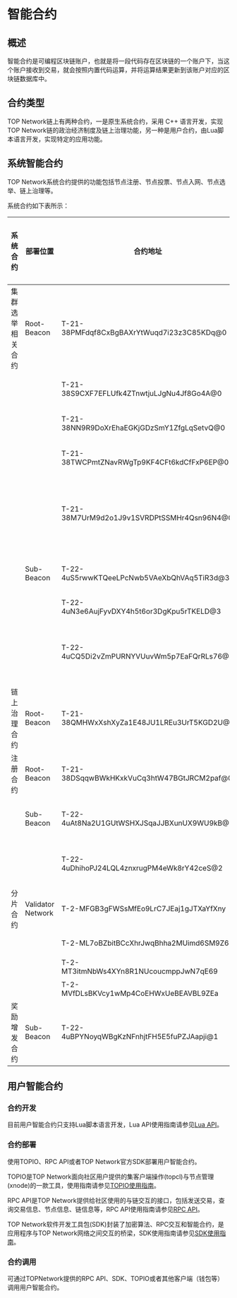 # 智能合约

## 概述

智能合约是可编程区块链账户，也就是将一段代码存在区块链的一个账户下，当这个账户接收到交易，就会按照内置代码运算，并将运算结果更新到该账户对应的区块链数据库中。

## 合约类型

TOP Network链上有两种合约，一是原生系统合约，采用 C++ 语言开发，实现TOP Network链的政治经济制度及链上治理功能，另一种是用户合约，由Lua脚本语言开发，实现特定的应用功能。

## 系统智能合约

TOP Network系统合约提供的功能包括节点注册、节点投票、节点入网、节点选举、链上治理等。

系统合约如下表所示：

| 系统合约         | 部署位置          | 合约地址                                   | 说明                                                         | 是否时钟触发 |
| ---------------- | ----------------- | ------------------------------------------ | ------------------------------------------------------------ | ------------ |
| 集群选举相关合约 | Root-Beacon       | T-21-38PMFdqf8CxBgBAXrYtWuqd7i23z3C85KDq@0 | Root-Beacon选举Root-Beacon group合约。                       | 是           |
|                  |                   | T-21-38S9CXF7EFLUfk4ZTnwtjuLJgNu4Jf8Go4A@0 | Root-Beaco选举Sub-Beacon group合约。                         | 是           |
|                  |                   | T-21-38NN9R9DoXrEhaEGKjGDzSmY1ZfgLqSetvQ@0 | Root-Beacon选举edge group合约。                              | 是           |
|                  |                   | T-21-38TWCPmtZNavRWgTp9KF4CFt6kdCfFxP6EP@0 | Root-Beacon选举archive group合约。                           | 是           |
|                  |                   | T-21-38M7UrM9d2o1J9v1SVRDPtSSMHr4Qsn96N4@0 | Root-Beacon候选池合约，包括所有候选及当选Root-Beacon、Sub-Beacon、edge和archive节点信息。 | 是           |
|                  | Sub-Beacon        | T-22-4uS5rwwKTQeeLPcNwb5VAeXbQhVAq5TiR3d@3 | Sub-Beacon选举auditor/validator group合约。                  | 是           |
|                  |                   | T-22-4uN3e6AujFyvDXY4h5t6or3DgKpu5rTKELD@3 | 分片关联关系合约。                                           | 否           |
|                  |                   | T-22-4uCQ5Di2vZmPURNYVUuvWm5p7EaFQrRLs76@3 | Sub-Beacon候选池合约，包括所有候选及当选auditor和validator节点信息。 | 是           |
| 链上治理合约     | Root-Beacon       | T-21-38QMHWxXshXyZa1E48JU1LREu3UrT5KGD2U@0 | 链上治理合约。                                               | 否           |
| 注册合约         | Root-Beacon       | T-21-38DSqqwBWkHKxkVuCq3htW47BGtJRCM2paf@0 | 节点注册合约。                                               | 否           |
|                  | Sub-Beacon        | T-22-4uAt8Na2U1GUtWSHXJSqaJJBXunUX9WU9kB@0 | 对分片汇总上来的工作量数据进行处理，例如计算节点奖励。       | 是           |
|                  |                   | T-22-4uDhihoPJ24LQL4znxrugPM4eWk8rY42ceS@2 | 对分片汇总上来的惩罚数据进行处理，例如计算节点惩罚。         | 是           |
| 分片合约         | Validator Network | T-2-MFGB3gFWSsMfEo9LrC7JEaj1gJTXaYfXny     | 统计分片工作量合约。                                         | 是           |
|                  |                   | T-2-ML7oBZbitBCcXhrJwqBhha2MUimd6SM9Z6     | 统计分片惩罚合约。                                           | 是           |
|                  |                   | T-2-MT3itmNbWs4XYn8R1NUcoucmppJwN7qE69     | 分片奖励领取合约。                                           | 否           |
|                  |                   | T-2-MVfDLsBKVcy1wMp4CoEHWxUeBEAVBL9ZEa     | 节点投票合约。                                               | 否           |
| 奖励增发合约     | Sub-Beacon        | T-22-4uBPYNoyqWBgKzNFnhjtFH5E5fuPZJAapji@1 | 增发TOP token作为奖励池。                                    | 否           |

## 用户智能合约

### 合约开发

目前用户智能合约只支持Lua脚本语言开发，Lua API使用指南请参见[Lua API](docs-cn/SmartContract/LuaAPI.md)。

### 合约部署

使用TOPIO、RPC API或者TOP Network官方SDK部署用户智能合约。

TOPIO是TOP Network面向社区用户提供的集客户端操作(topcl)与节点管理(xnode)的一款工具，使用指南请参见[TOPIO使用指南](docs-cn/Tools/TOPIO/Overview.md)。

RPC API是TOP Network提供给社区使用的与链交互的接口，包括发送交易，查询交易信息、节点信息、链信息等，RPC API使用指南请参见[RPC API](docs-cn/Interface/RPC-API/Overview.md)。

TOP Network软件开发工具包(SDK)封装了加密算法、RPC交互和智能合约，是应用程序与TOP Network网络之间交互的桥梁，SDK使用指南请参见[SDK使用指南](docs-cn/Interface/SDKs/00-overview.md)。

### 合约调用

可通过TOPNetwork提供的RPC API、SDK、TOPIO或者其他客户端（钱包等）调用用户智能合约。
